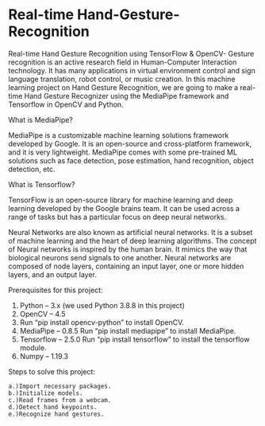 # Real-time Hand-Gesture-Recognition

Real-time Hand Gesture Recognition using TensorFlow & OpenCV-
Gesture recognition is an active research field in Human-Computer Interaction technology. It has many applications in virtual environment control and sign language translation, robot control, or music creation. In this machine learning project on Hand Gesture Recognition, we are going to make a real-time Hand Gesture Recognizer using the MediaPipe framework and Tensorflow in OpenCV and Python.


What is MediaPipe?

MediaPipe is a customizable machine learning solutions framework developed by Google. It is an open-source and cross-platform framework, and it is very lightweight. MediaPipe comes with some pre-trained ML solutions such as face detection, pose estimation, hand recognition, object detection, etc.

What is Tensorflow?

TensorFlow is an open-source library for machine learning and deep learning developed by the Google brains team. It can be used across a range of tasks but has a particular focus on deep neural networks.

Neural Networks are also known as artificial neural networks. It is a subset of machine learning and the heart of deep learning algorithms. The concept of Neural networks is inspired by the human brain. It mimics the way that biological neurons send signals to one another. Neural networks are composed of node layers, containing an input layer, one or more hidden layers, and an output layer.


Prerequisites for this project:
1. Python – 3.x (we used Python 3.8.8 in this project)
2. OpenCV – 4.5
3. Run “pip install opencv-python” to install OpenCV.
3. MediaPipe – 0.8.5
Run “pip install mediapipe” to install MediaPipe.
4. Tensorflow – 2.5.0
Run “pip install tensorflow” to install the tensorflow module.
5. Numpy – 1.19.3


Steps to solve this project:

    a.)Import necessary packages.
    b.)Initialize models.
    c.)Read frames from a webcam.
    d.)Detect hand keypoints.
    e.)Recognize hand gestures.

